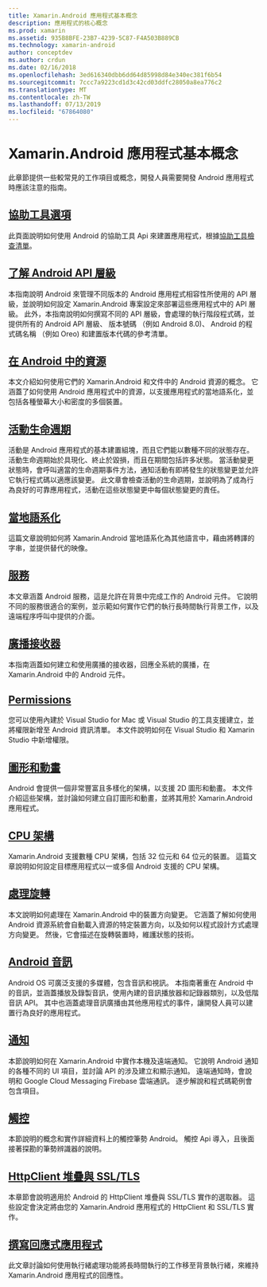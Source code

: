 ```yaml
---
title: Xamarin.Android 應用程式基本概念
description: 應用程式的核心概念
ms.prod: xamarin
ms.assetid: 935B8BFE-23B7-4239-5C87-F4A503B889CB
ms.technology: xamarin-android
author: conceptdev
ms.author: crdun
ms.date: 02/16/2018
ms.openlocfilehash: 3ed616340dbb6dd64d85998d84e340ec381f6b54
ms.sourcegitcommit: 7ccc7a9223cd1d3c42cd03ddfc28050a8ea776c2
ms.translationtype: MT
ms.contentlocale: zh-TW
ms.lasthandoff: 07/13/2019
ms.locfileid: "67864080"
---
```

# <a name="xamarinandroid-application-fundamentals"></a>Xamarin.Android 應用程式基本概念

此章節提供一些較常見的工作項目或概念，開發人員需要開發 Android 應用程式時應該注意的指南。

## <a name="accessibilityandroidapp-fundamentalsaccessibilitymd"></a>[協助工具選項](~/android/app-fundamentals/accessibility.md)

此頁面說明如何使用 Android 的協助工具 Api 來建置應用程式，根據[協助工具檢查清單](~/cross-platform/app-fundamentals/accessibility.md)。

## <a name="understanding-android-api-levelsandroidapp-fundamentalsandroid-api-levelsmd"></a>[了解 Android API 層級](~/android/app-fundamentals/android-api-levels.md)

本指南說明 Android 來管理不同版本的 Android 應用程式相容性所使用的 API 層級，並說明如何設定 Xamarin.Android 專案設定來部署這些應用程式中的 API 層級。 此外，本指南說明如何撰寫不同的 API 層級，會處理的執行階段程式碼，並提供所有的 Android API 層級、 版本號碼 （例如 Android 8.0)、 Android 的程式碼名稱 （例如 Oreo) 和建置版本代碼的參考清單。



## <a name="resources-in-androidandroidapp-fundamentalsresources-in-androidindexmd"></a>[在 Android 中的資源](~/android/app-fundamentals/resources-in-android/index.md)

本文介紹如何使用它們的 Xamarin.Android 和文件中的 Android 資源的概念。 它涵蓋了如何使用 Android 應用程式中的資源，以支援應用程式的當地語系化，並包括各種螢幕大小和密度的多個裝置。




## <a name="activity-lifecycleandroidapp-fundamentalsactivity-lifecycleindexmd"></a>[活動生命週期](~/android/app-fundamentals/activity-lifecycle/index.md)

活動是 Android 應用程式的基本建置組塊，而且它們能以數種不同的狀態存在。 活動生命週期始於具現化、終止於毀損，而且在期間包括許多狀態。 當活動變更狀態時，會呼叫適當的生命週期事件方法，通知活動有即將發生的狀態變更並允許它執行程式碼以適應該變更。 此文章會檢查活動的生命週期，並說明為了成為行為良好的可靠應用程式，活動在這些狀態變更中每個狀態變更的責任。

## <a name="localizationandroidapp-fundamentalslocalizationmd"></a>[當地語系化](~/android/app-fundamentals/localization.md)

這篇文章說明如何將 Xamarin.Android 當地語系化為其他語言中，藉由將轉譯的字串，並提供替代的映像。

## <a name="servicesandroidapp-fundamentalsservicesindexmd"></a>[服務](~/android/app-fundamentals/services/index.md)

本文章涵蓋 Android 服務，這是允許在背景中完成工作的 Android 元件。 它說明不同的服務很適合的案例，並示範如何實作它們的執行長時間執行背景工作，以及遠端程序呼叫中提供的介面。

## <a name="broadcast-receiversandroidapp-fundamentalsbroadcast-receiversmd"></a>[廣播接收器](~/android/app-fundamentals/broadcast-receivers.md)

本指南涵蓋如何建立和使用廣播的接收器，回應全系統的廣播，在 Xamarin.Android 中的 Android 元件。



## <a name="permissionsandroidapp-fundamentalspermissionsmd"></a>[Permissions](~/android/app-fundamentals/permissions.md)

您可以使用內建於 Visual Studio for Mac 或 Visual Studio 的工具支援建立，並將權限新增至 Android 資訊清單。 本文件說明如何在 Visual Studio 和 Xamarin Studio 中新增權限。



## <a name="graphics-and-animationandroidapp-fundamentalsgraphics-and-animationmd"></a>[圖形和動畫](~/android/app-fundamentals/graphics-and-animation.md)

Android 會提供一個非常豐富且多樣化的架構，以支援 2D 圖形和動畫。 本文件介紹這些架構，並討論如何建立自訂圖形和動畫，並將其用於 Xamarin.Android 應用程式。


## <a name="cpu-architecturesandroidapp-fundamentalscpu-architecturesmd"></a>[CPU 架構](~/android/app-fundamentals/cpu-architectures.md)

Xamarin.Android 支援數種 CPU 架構，包括 32 位元和 64 位元的裝置。 這篇文章說明如何設定目標應用程式以一或多個 Android 支援的 CPU 架構。




## <a name="handling-rotationandroidapp-fundamentalshandling-rotationmd"></a>[處理旋轉](~/android/app-fundamentals/handling-rotation.md)

本文說明如何處理在 Xamarin.Android 中的裝置方向變更。 它涵蓋了解如何使用 Android 資源系統會自動載入資源的特定裝置方向，以及如何以程式設計方式處理方向變更。 然後，它會描述在旋轉裝置時，維護狀態的技術。



## <a name="android-audioandroidapp-fundamentalsandroid-audiomd"></a>[Android 音訊](~/android/app-fundamentals/android-audio.md)

Android OS 可廣泛支援的多媒體，包含音訊和視訊。 本指南著重在 Android 中的音訊，並涵蓋播放及錄製音訊，使用內建的音訊播放器和記錄器類別，以及低階音訊 API。 其中也涵蓋處理音訊廣播由其他應用程式的事件，讓開發人員可以建置行為良好的應用程式。




## <a name="notificationsandroidapp-fundamentalsnotificationsindexmd"></a>[通知](~/android/app-fundamentals/notifications/index.md)

本節說明如何在 Xamarin.Android 中實作本機及遠端通知。 它說明 Android 通知的各種不同的 UI 項目，並討論 API 的涉及建立和顯示通知。 遠端通知時，會說明和 Google Cloud Messaging Firebase 雲端通訊。 逐步解說和程式碼範例會包含項目。



## <a name="touchandroidapp-fundamentalstouchindexmd"></a>[觸控](~/android/app-fundamentals/touch/index.md)

本節說明的概念和實作詳細資料上的觸控筆勢 Android。 觸控 Api 導入，且後面接著探勘的筆勢辨識器的說明。



## <a name="httpclient-stack-and-ssltlsandroidapp-fundamentalshttp-stackmd"></a>[HttpClient 堆疊與 SSL/TLS](~/android/app-fundamentals/http-stack.md)

本章節會說明適用於 Android 的 HttpClient 堆疊與 SSL/TLS 實作的選取器。 這些設定會決定將由您的 Xamarin.Android 應用程式的 HttpClient 和 SSL/TLS 實作。


## <a name="writing-responsive-applicationswriting-responsive-appsmd"></a>[撰寫回應式應用程式](writing-responsive-apps.md)

此文章討論如何使用執行緒處理功能將長時間執行的工作移至背景執行緒，來維持 Xamarin.Android 應用程式的回應性。
